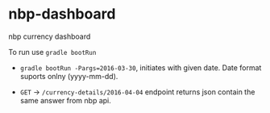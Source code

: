 # nbp-dashboard
nbp currency dashboard

To run use `gradle bootRun`
*  `gradle bootRun -Pargs=2016-03-30`, initiates with given date. Date format suports onlny (yyyy-mm-dd).

* `GET` -> `/currency-details/2016-04-04` endpoint returns json contain the same answer from nbp api.
